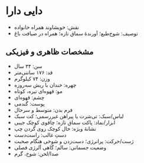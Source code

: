# دایی دارا

- نقش: خویشاوند همراه خانواده
- توصیف: شوخ‌طبع؛ آورندهٔ سماق تازه؛ همراه در ضیافت باغ

## مشخصات ظاهری و فیزیکی
- سن: ۳۴ سال
- قد: ۱۷۶ سانتی‌متر
- وزن: ۷۴ کیلوگرم
- چهره: خندان با ریش سه‌روزه
- مو: قهوه‌ای تیره، کوتاه
- چشم: قهوه‌ای
- پوست: گندمی
- فرم بدن: متوسط و سرحال
- لباس/سبک: تی‌شرت یا پیراهن غیررسمی؛ کت سبک
- ابزار/نماد: پاکت سماق تازه؛ چاقوی کوچک جیبی
- نشانهٔ ویژه: خال کوچک روی گردن چپ
- دستِ غالب: راست‌دست
- ژست/حرکت: پرانرژی؛ دست‌زدن و شوخی هنگام صحبت
- وضعیت جسمانی: سالم؛ گاهی آلرژی فصلی
- صدا/لحن: شوخ، گرم

